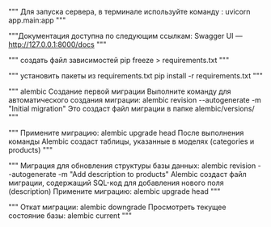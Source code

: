"""
Для запуска сервера, в терминале используйте команду : uvicorn app.main:app
"""

"""Документация доступна по следующим ссылкам:
Swagger UI — http://127.0.0.1:8000/docs
"""

"""
создать файл зависимостей
pip freeze > requirements.txt
"""

"""
установить пакеты из requirements.txt
pip install -r requirements.txt
"""

"""
alembic
Создание первой миграции
Выполните команду для автоматического создания миграции:
alembic revision --autogenerate -m "Initial migration"
Это создаст файл миграции в папке alembic/versions/
"""

"""
Примените миграцию: alembic upgrade head
После выполнения команды Alembic создаст таблицы, указанные в моделях (categories и products)
"""

"""
Миграция для обновления структуры базы данных:
alembic revision --autogenerate -m "Add description to products"
Alembic создаст файл миграции, содержащий SQL-код для добавления нового поля (description)
Примените миграцию: alembic upgrade head
"""

"""
Откат миграции:
alembic downgrade
Просмотреть текущее состояние базы:
alembic current
"""
